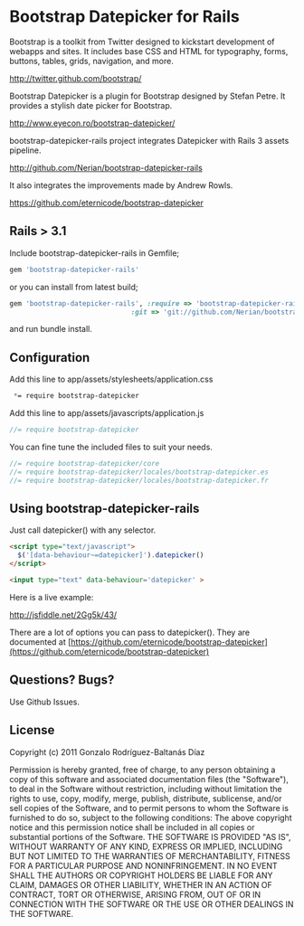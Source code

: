 # Bootstrap Datepicker for Rails
Bootstrap is a toolkit from Twitter designed to kickstart development of webapps and sites.
It includes base CSS and HTML for typography, forms, buttons, tables, grids, navigation, and more.

http://twitter.github.com/bootstrap/

Bootstrap Datepicker is a plugin for Bootstrap designed by Stefan Petre. It provides a stylish date picker for Bootstrap.

http://www.eyecon.ro/bootstrap-datepicker/

bootstrap-datepicker-rails project integrates Datepicker with Rails 3 assets pipeline.

http://github.com/Nerian/bootstrap-datepicker-rails

It also integrates the improvements made by Andrew Rowls.

https://github.com/eternicode/bootstrap-datepicker

## Rails > 3.1
Include bootstrap-datepicker-rails in Gemfile;

``` ruby
gem 'bootstrap-datepicker-rails'
```

or you can install from latest build;

``` ruby
gem 'bootstrap-datepicker-rails', :require => 'bootstrap-datepicker-rails',
                              :git => 'git://github.com/Nerian/bootstrap-datepicker-rails.git'
```

and run bundle install.

## Configuration

Add this line to app/assets/stylesheets/application.css

``` css
 *= require bootstrap-datepicker
```

Add this line to app/assets/javascripts/application.js

``` javascript
//= require bootstrap-datepicker
```

You can fine tune the included files to suit your needs.

```javascript
//= require bootstrap-datepicker/core
//= require bootstrap-datepicker/locales/bootstrap-datepicker.es
//= require bootstrap-datepicker/locales/bootstrap-datepicker.fr
```

## Using bootstrap-datepicker-rails

Just call datepicker() with any selector.

```html
<script type="text/javascript">
  $('[data-behaviour~=datepicker]').datepicker()
</script>

<input type="text" data-behaviour='datepicker' >
```

Here is a live example:

http://jsfiddle.net/2Gg5k/43/

There are a lot of options you can pass to datepicker(). They are documented at [https://github.com/eternicode/bootstrap-datepicker](https://github.com/eternicode/bootstrap-datepicker)

## Questions? Bugs?

Use Github Issues.

## License
Copyright (c) 2011 Gonzalo Rodríguez-Baltanás Díaz

Permission is hereby granted, free of charge, to any person obtaining a copy of this software and associated documentation files (the "Software"), to deal in the Software without restriction, including without limitation the rights to use, copy, modify, merge, publish, distribute, sublicense, and/or sell copies of the Software, and to permit persons to whom the Software is furnished to do so, subject to the following conditions:
The above copyright notice and this permission notice shall be included in all copies or substantial portions of the Software.
THE SOFTWARE IS PROVIDED "AS IS", WITHOUT WARRANTY OF ANY KIND, EXPRESS OR IMPLIED, INCLUDING BUT NOT LIMITED TO THE WARRANTIES OF MERCHANTABILITY, FITNESS FOR A PARTICULAR PURPOSE AND NONINFRINGEMENT. IN NO EVENT SHALL THE AUTHORS OR COPYRIGHT HOLDERS BE LIABLE FOR ANY CLAIM, DAMAGES OR OTHER LIABILITY, WHETHER IN AN ACTION OF CONTRACT, TORT OR OTHERWISE, ARISING FROM, OUT OF OR IN CONNECTION WITH THE SOFTWARE OR THE USE OR OTHER DEALINGS IN THE SOFTWARE.
